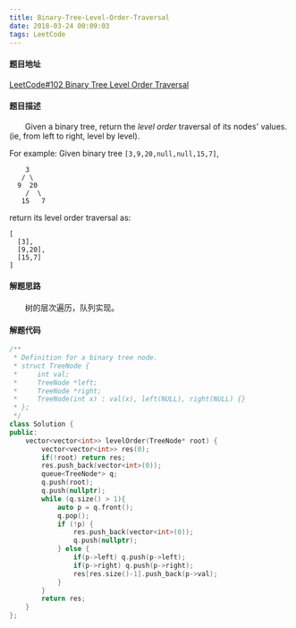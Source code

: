 ```yaml
---
title: Binary-Tree-Level-Order-Traversal
date: 2018-03-24 00:09:03
tags: LeetCode
---
```


#### 题目地址

[LeetCode#102 Binary Tree Level Order Traversal](https://leetcode.com/problems/binary-tree-level-order-traversal/description/)

#### 题目描述

&emsp;&emsp;Given a binary tree, return the *level order* traversal of its nodes' values. (ie, from left to right, level by level).

<!--more-->

For example:
Given binary tree `[3,9,20,null,null,15,7]`,

```
    3
   / \
  9  20
    /  \
   15   7
```

return its level order traversal as:

```
[
  [3],
  [9,20],
  [15,7]
]
```

#### 解题思路

&emsp;&emsp;树的层次遍历，队列实现。

#### 解题代码

```c++
/**
 * Definition for a binary tree node.
 * struct TreeNode {
 *     int val;
 *     TreeNode *left;
 *     TreeNode *right;
 *     TreeNode(int x) : val(x), left(NULL), right(NULL) {}
 * };
 */
class Solution {
public:
    vector<vector<int>> levelOrder(TreeNode* root) {
        vector<vector<int>> res(0);
        if(!root) return res;
        res.push_back(vector<int>(0));
        queue<TreeNode*> q;
        q.push(root);
        q.push(nullptr);
        while (q.size() > 1){
            auto p = q.front();
            q.pop();
            if (!p) {
                res.push_back(vector<int>(0));
                q.push(nullptr);
            } else {
                if(p->left) q.push(p->left);
                if(p->right) q.push(p->right);
                res[res.size()-1].push_back(p->val);
            }
        }
        return res;
    }
};
```

